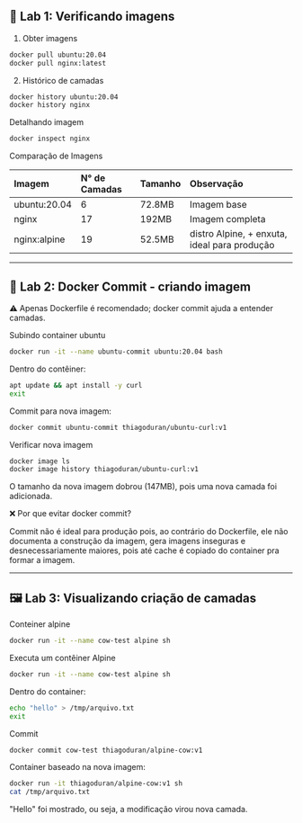 ## 🔬 Lab 1: Verificando imagens

1. Obter imagens

```bash
docker pull ubuntu:20.04
docker pull nginx:latest
```

2. Histórico de camadas

```bash
docker history ubuntu:20.04
docker history nginx
```

Detalhando imagem
```bash
docker inspect nginx
```

Comparação de Imagens

| Imagem | N° de Camadas | Tamanho | Observação |
| :--- | :--- | :--- | :--- |
| ubuntu:20.04 | 6 | 72.8MB | Imagem base |
| nginx | 17 | 192MB | Imagem completa |
| nginx:alpine | 19 | 52.5MB | distro Alpine, + enxuta, ideal para produção |

---

## 🧪 Lab 2: Docker Commit - criando imagem

⚠️ Apenas Dockerfile é recomendado; docker commit ajuda a entender camadas.

Subindo container ubuntu
```bash
docker run -it --name ubuntu-commit ubuntu:20.04 bash
```

Dentro do contêiner:
```bash
apt update && apt install -y curl
exit
```

Commit para nova imagem:
```bash
docker commit ubuntu-commit thiagoduran/ubuntu-curl:v1
```

Verificar nova imagem
```bash
docker image ls
docker image history thiagoduran/ubuntu-curl:v1
```

O tamanho da nova imagem dobrou (147MB), pois uma nova camada foi adicionada.


❌ Por que evitar docker commit?

Commit não é ideal para produção pois, ao contrário do Dockerfile, ele não documenta a construção da imagem, gera imagens inseguras e desnecessariamente maiores, pois até cache é copiado do container pra formar a imagem.

---

## 🖼️ Lab 3: Visualizando criação de camadas

Conteiner alpine
```bash
docker run -it --name cow-test alpine sh
```

Executa um contêiner Alpine
```bash
docker run -it --name cow-test alpine sh
```

Dentro do container:
```bash
echo "hello" > /tmp/arquivo.txt
exit
```

Commit
```bash
docker commit cow-test thiagoduran/alpine-cow:v1
```

Container baseado na nova imagem:
```bash
docker run -it thiagoduran/alpine-cow:v1 sh
cat /tmp/arquivo.txt
```

"Hello" foi mostrado, ou seja, a modificação virou nova camada.